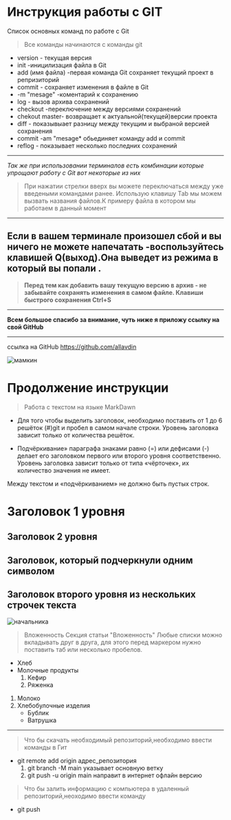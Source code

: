 # Инструкция работы с GIT
Список основных команд по работе с Git
>Все команды начинаются с команды git
* version - текущая версия 
* init -иницилизация файла в Git
* add (имя файла) -первая команда Git сохраняет текущий проект в репризиторий 
* commit - сохраняет изменения в файле в Git
* -m "mesage" -коментарий к сохранению
* log - вызов архива сохранений
* checkout -переключение между версиями сохранений
* chekout master- возвращает к актуальной(текущей)версии проекта
* diff - показывыает разницу между текущим и выбраной версией сохранения 
* commit -am "mesage* обьединяет команду add и commit
* reflog - показывает несколько последних сохранений
---
*Так же при использовании терминалов есть комбинации которые упрощают работу с Git* *вот некоторые из них*
>При нажатии стрелки вверх вы можете переключаться между уже введеными командами ранее.
>Использую клавишу Tab мы можем вызвать названия файлов.К примеру файла в котором мы работаем в данный момент
---
**Если в вашем терминале произошел сбой и вы ничего не можете напечатать -воспользуйтесь клавишей Q(выход).Она выведет из режима в который вы попали .**
---
>**Перед тем как добавить вашу текущую версию в архив - не забывайте сохранять изменения в самом файле. Клавиши быстрого сохранения Ctrl+S**
---
**Всем большое спасибо за внимание, чуть ниже я приложу ссылку на свой GitHub**

---

 ссылка на GitHub https://github.com/allavdin


![мамкин](мамкин.jpg "Моя остановочка")

# Продолжение инструкции
>Работа с текстом на языке MarkDawn
* Для того чтобы выделить заголовок, необходимо поставить от 1 до 6 решёток (#)git и пробел в самом начале строки. Уровень заголовка зависит только от количества решёток.

* Подчёркивание» параграфа знаками равно (=) или дефисами (-) делает его заголовком первого или второго уровня соответственно. Уровень заголовка зависит только от типа «чёрточек», их количество значения не имеет.

Между текстом и «подчёркиванием» не должно быть пустых строк.

Заголовок 1 уровня
==================

Заголовок 2 уровня
------------------

Заголовок, который подчеркнули одним символом
-

Заголовок второго
уровня из нескольких
строчек текста
------------------
![начальника](начальника.jpg "Начальника")
>Вложенность Секция статьи "Вложенность"
Любые списки можно вкладывать друг в друга, для этого перед маркером нужно поставить таб или несколько пробелов.

+ Хлеб
+ Молочные продукты
  1. Кефир
  2. Ряженка

1. Молоко
2. Хлебобулочные изделия
    + Бублик
    + Ватрушка

---

>Что бы скачать необходимый репозиторий,необходимо ввести команды в Гит
+ git remote add origin адрес_репозитория 
  1. git branch -M main указывает основную ветку
  2. git push -u origin main направит в интернет офлайн версию

>Что бы залить информацию с компьютера в удаленный репозиторий,неоходимо ввести команду
+ git push


